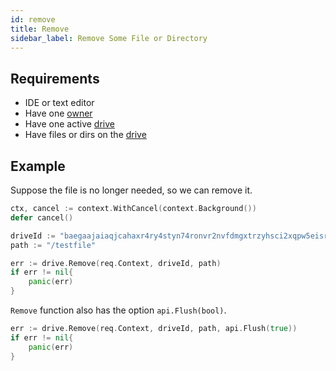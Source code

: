 ```yaml
---
id: remove
title: Remove
sidebar_label: Remove Some File or Directory
---
```


## Requirements
- IDE or text editor
- Have one [owner](../../roles/owner.md)
- Have one active [drive](../../built_in_features/drive/overview.md)
- Have files or dirs on the [drive](../../built_in_features/drive/overview.md)

## Example
Suppose the file is no longer needed, so we can remove it.

```go
ctx, cancel := context.WithCancel(context.Background())
defer cancel()

driveId := "baegaajaiaqjcahaxr4ry4styn74ronvr2nvfdmgxtrzyhsci2xqpw5eisrisrgn5"
path := "/testfile"

err := drive.Remove(req.Context, driveId, path)
if err != nil{
    panic(err)
}
```

`Remove` function also has the option `api.Flush(bool)`.

```go
err := drive.Remove(req.Context, driveId, path, api.Flush(true))
if err != nil{
    panic(err)
}
```